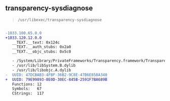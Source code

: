 ## transparency-sysdiagnose

> `/usr/libexec/transparency-sysdiagnose`

```diff

-1033.100.65.0.0
+1033.120.12.0.0
   __TEXT.__text: 0x124c
   __TEXT.__auth_stubs: 0x2a0
   __TEXT.__objc_stubs: 0x5c0

   - /System/Library/PrivateFrameworks/Transparency.framework/Transparency
   - /usr/lib/libSystem.B.dylib
   - /usr/lib/libobjc.A.dylib
-  UUID: 47DCBAB3-4FBF-36B2-9C8E-47B6E858A340
+  UUID: 79E99893-8E0D-30EC-845B-2591F7BA689B
   Functions: 12
   Symbols:   67
   CStrings:  117

```
